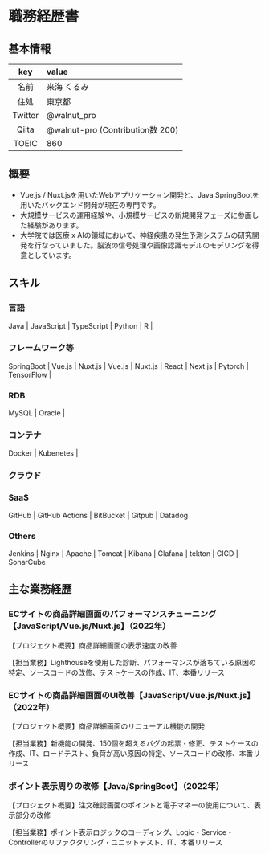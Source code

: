 # 職務経歴書 
## 基本情報 
| key | value |
| :---: | :--- | 
| 名前 | 来海 くるみ |
| 住処 | 東京都 |
| Twitter | @walnut_pro |
| Qiita | @walnut-pro (Contribution数 200) |
| TOEIC | 860 |

## 概要

- Vue.js / Nuxt.jsを用いたWebアプリケーション開発と、Java SpringBootを用いたバックエンド開発が現在の専門です。
- 大規模サービスの運用経験や、小規模サービスの新規開発フェーズに参画した経験があります。
- 大学院では医療 x AIの領域において、神経疾患の発生予測システムの研究開発を行なっていました。脳波の信号処理や画像認識モデルのモデリングを得意としています。

## スキル

### 言語
Java | JavaScript | TypeScript | Python | R |
### フレームワーク等
SpringBoot | Vue.js | Nuxt.js | Vue.js | Nuxt.js | React |  Next.js | Pytorch | TensorFlow | 
### RDB
MySQL | Oracle |
### コンテナ
Docker | Kubenetes |
### クラウド

### SaaS
GitHub | GitHub Actions | BitBucket | Gitpub | Datadog

### Others
Jenkins | Nginx | Apache | Tomcat | Kibana | Glafana | tekton | CICD | SonarCube

## 主な業務経歴
### ECサイトの商品詳細画面のパフォーマンスチューニング【JavaScript/Vue.js/Nuxt.js】（2022年）
【プロジェクト概要】商品詳細画面の表示速度の改善

【担当業務】Lighthouseを使用した診断、パフォーマンスが落ちている原因の特定、ソースコードの改修、テストケースの作成、IT、本番リリース

### ECサイトの商品詳細画面のUI改善【JavaScript/Vue.js/Nuxt.js】（2022年）
【プロジェクト概要】商品詳細画面のリニューアル機能の開発

【担当業務】新機能の開発、150個を超えるバグの起票・修正、テストケースの作成、IT、ロードテスト、負荷が高い原因の特定、ソースコードの改修、本番リリース

### ポイント表示周りの改修【Java/SpringBoot】（2022年）
【プロジェクト概要】注文確認画面のポイントと電子マネーの使用について、表示部分の改修

【担当業務】ポイント表示ロジックのコーディング、Logic・Service・Controllerのリファクタリング・ユニットテスト、IT、本番リリース
